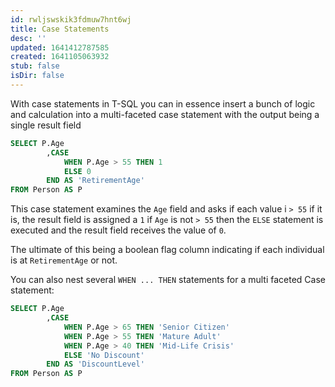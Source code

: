 ```yaml
---
id: rwljswskik3fdmuw7hnt6wj
title: Case Statements
desc: ''
updated: 1641412787585
created: 1641105063932
stub: false
isDir: false
---
```



With case statements in T-SQL you can in essence insert a bunch of logic and calculation into a multi-faceted case statement with the output being a single result field

```sql
SELECT P.Age
		,CASE
			WHEN P.Age > 55	THEN 1
			ELSE 0
		END AS 'RetirementAge'
FROM Person AS P
```

This case statement examines the `Age` field and asks if each value i `> 55` if it is, the result field is assigned a `1` if `Age` is not `> 55` then the `ELSE` statement is executed and the result field receives the value of `0`. 

The ultimate of this being a boolean flag column indicating if each individual is at `RetirementAge` or not. 

You can also nest several `WHEN ... THEN` statements for a multi faceted Case statement:

```sql
SELECT P.Age
		,CASE
			WHEN P.Age > 65	THEN 'Senior Citizen'
			WHEN P.Age > 55	THEN 'Mature Adult'
			WHEN P.Age > 40	THEN 'Mid-Life Crisis'
			ELSE 'No Discount'
		END AS 'DiscountLevel'
FROM Person AS P
```
